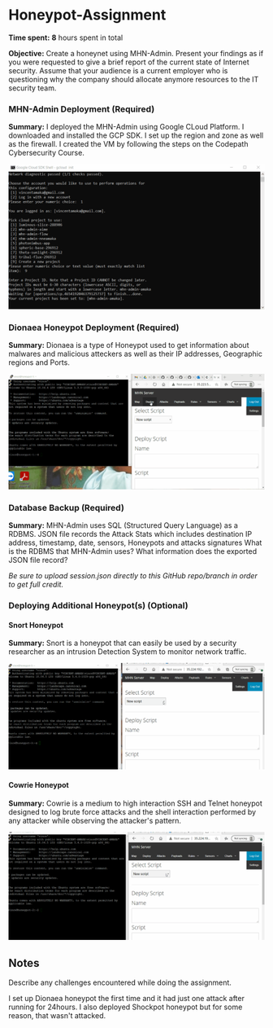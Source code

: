 # Honeypot-Assignment

**Time spent:** **8** hours spent in total

**Objective:** Create a honeynet using MHN-Admin. Present your findings as if you were requested to give a brief report of the current state of Internet security. Assume that your audience is a current employer who is questioning why the company should allocate anymore resources to the IT security team.


### MHN-Admin Deployment (Required)

**Summary:** I deployed the MHN-Admin using Google CLoud Platform. I downloaded and installed the GCP SDK. I set up the region and zone as well as the firewall. I created the VM by following the steps on the Codepath Cybersecurity Course.

<img src="mhn-admin.gif">


### Dionaea Honeypot Deployment (Required)

**Summary:** Dionaea is a type of Honeypot used to get information about malwares and malicious atteckers as well as their IP addresses, Geographic regions and Ports.

<img src="Dioanaea Honeypot.gif">


### Database Backup (Required) 

**Summary:** MHN-Admin uses SQL (Structured Query Language) as a RDBMS.
JSON file records the Attack Stats which includes destination IP address, timestamp, date, sensors, Honeypots and attacks signatures
What is the RDBMS that MHN-Admin uses? 
What information does the exported JSON file record?

*Be sure to upload session.json directly to this GitHub repo/branch in order to get full credit.*


### Deploying Additional Honeypot(s) (Optional)

#### Snort Honeypot

**Summary:** Snort is a honeypot that can easily be used by a security researcher as an intrusion Detection System to monitor network traffic. 

<img src="Honeypot-Snort.gif">


#### Cowrie Honeypot

**Summary:**  Cowrie is a medium to high interaction SSH and Telnet honeypot designed to log brute force attacks and the shell interaction performed by any attacker while observing the attacker's pattern.

<img src="Honeypot-Cowrie.gif">



## Notes

Describe any challenges encountered while doing the assignment.

I set up Dionaea honeypot the first time and it had just one attack after running for 24hours.
I also deployed Shockpot honeypot but for some reason, that wasn't attacked.
